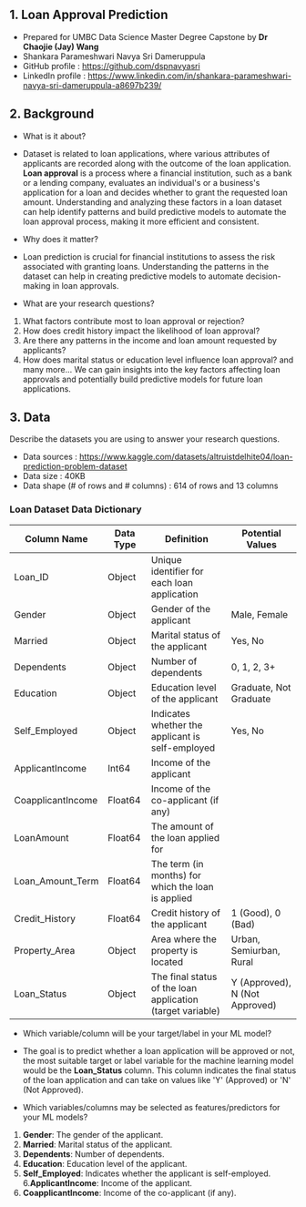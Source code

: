 ## 1. **Loan Approval Prediction**
- Prepared for UMBC Data Science Master Degree Capstone by **Dr Chaojie (Jay) Wang**
- Shankara Parameshwari Navya Sri Dameruppula
- GitHub profile : https://github.com/dspnavyasri
- LinkedIn profile : https://www.linkedin.com/in/shankara-parameshwari-navya-sri-dameruppula-a8697b239/

    
## 2. Background

- What is it about?
- Dataset is related to loan applications, where various attributes of applicants are recorded along with the outcome of the loan application.
  **Loan approval** is a process where a financial institution, such as a bank or a lending company, evaluates an individual's or a business's application
  for a loan and decides whether to grant the requested loan amount. Understanding and analyzing these factors in a loan dataset can help identify
  patterns and build predictive models to automate the loan approval process, making it more efficient and consistent.

- Why does it matter?
- Loan prediction is crucial for financial institutions to assess the risk associated with granting loans.
  Understanding the patterns in the dataset can help in creating predictive models to automate decision-making in loan approvals.
  
- What are your research questions?
1. What factors contribute most to loan approval or rejection?
2. How does credit history impact the likelihood of loan approval?
3. Are there any patterns in the income and loan amount requested by applicants?
4. How does marital status or education level influence loan approval?
and many more... We can gain insights into the key factors affecting loan approvals and potentially build predictive models for future loan applications.

## 3. Data 

Describe the datasets you are using to answer your research questions.
- Data sources : https://www.kaggle.com/datasets/altruistdelhite04/loan-prediction-problem-dataset
- Data size : 40KB
- Data shape (# of rows and # columns) : 614 of rows and 13 columns
  
### Loan Dataset Data Dictionary

| Column Name         | Data Type | Definition                                   | Potential Values                 |
|---------------------|-----------|----------------------------------------------|----------------------------------|
| Loan_ID             | Object    | Unique identifier for each loan application  |                                  |
| Gender              | Object    | Gender of the applicant                      | Male, Female                     |
| Married             | Object    | Marital status of the applicant              | Yes, No                          |
| Dependents          | Object    | Number of dependents                         | 0, 1, 2, 3+                      |
| Education           | Object   | Education level of the applicant             | Graduate, Not Graduate           |
| Self_Employed       | Object    | Indicates whether the applicant is self-employed | Yes, No                       |
| ApplicantIncome     | Int64     | Income of the applicant                      |                                  |
| CoapplicantIncome   | Float64   | Income of the co-applicant (if any)          |                                  |
| LoanAmount          | Float64     | The amount of the loan applied for           |                                  |
| Loan_Amount_Term    | Float64     | The term (in months) for which the loan is applied |                              |
| Credit_History      | Float64     | Credit history of the applicant              | 1 (Good), 0 (Bad)               |
| Property_Area       | Object    | Area where the property is located           | Urban, Semiurban, Rural          |
| Loan_Status         | Object    | The final status of the loan application (target variable) | Y (Approved), N (Not Approved) |

- Which variable/column will be your target/label in your ML model?
- The goal is to predict whether a loan application will be approved or not, the most suitable
  target or label variable for the machine learning model would be the **Loan_Status** column.
  This column indicates the final status of the loan application and can take on values like 'Y' (Approved) or 'N' (Not Approved).
  
- Which variables/columns may be selected as features/predictors for your ML models?
1. **Gender**: The gender of the applicant.
2. **Married**: Marital status of the applicant.
3. **Dependents**: Number of dependents.
4. **Education**: Education level of the applicant.
5. **Self_Employed**: Indicates whether the applicant is self-employed.
6.**ApplicantIncome**: Income of the applicant.
7. **CoapplicantIncome**: Income of the co-applicant (if any).
